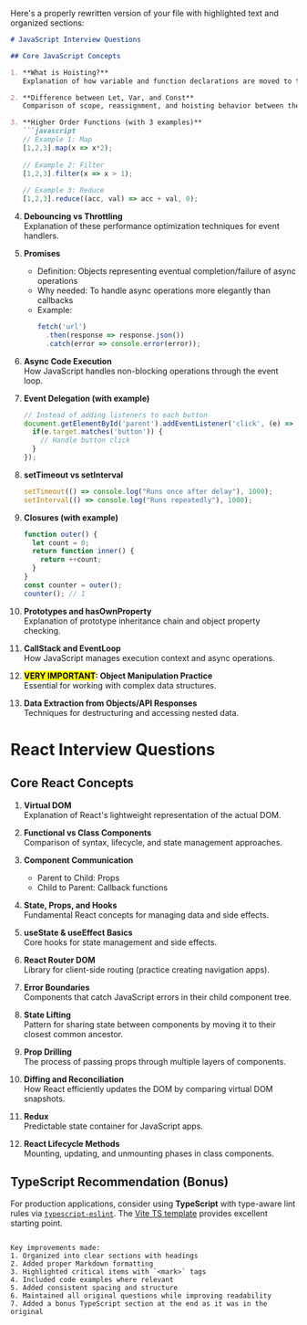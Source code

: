 Here's a properly rewritten version of your file with highlighted text and organized sections:

```markdown
# JavaScript Interview Questions

## Core JavaScript Concepts

1. **What is Hoisting?**  
   Explanation of how variable and function declarations are moved to the top of their scope during compilation.

2. **Difference between Let, Var, and Const**  
   Comparison of scope, reassignment, and hoisting behavior between these variable declarations.

3. **Higher Order Functions (with 3 examples)**  
   ```javascript
   // Example 1: Map
   [1,2,3].map(x => x*2);
   
   // Example 2: Filter
   [1,2,3].filter(x => x > 1);
   
   // Example 3: Reduce
   [1,2,3].reduce((acc, val) => acc + val, 0);
   ```

4. **Debouncing vs Throttling**  
   Explanation of these performance optimization techniques for event handlers.

5. **Promises**  
   - Definition: Objects representing eventual completion/failure of async operations
   - Why needed: To handle async operations more elegantly than callbacks
   - Example:
     ```javascript
     fetch('url')
       .then(response => response.json())
       .catch(error => console.error(error));
     ```

6. **Async Code Execution**  
   How JavaScript handles non-blocking operations through the event loop.

7. **Event Delegation (with example)**  
   ```javascript
   // Instead of adding listeners to each button
   document.getElementById('parent').addEventListener('click', (e) => {
     if(e.target.matches('button')) {
       // Handle button click
     }
   });
   ```

8. **setTimeout vs setInterval**  
   ```javascript
   setTimeout(() => console.log("Runs once after delay"), 1000);
   setInterval(() => console.log("Runs repeatedly"), 1000);
   ```

9. **Closures (with example)**  
   ```javascript
   function outer() {
     let count = 0;
     return function inner() {
       return ++count;
     }
   }
   const counter = outer();
   counter(); // 1
   ```

10. **Prototypes and hasOwnProperty**  
    Explanation of prototype inheritance chain and object property checking.

11. **CallStack and EventLoop**  
    How JavaScript manages execution context and async operations.

12. **<mark>VERY IMPORTANT</mark>: Object Manipulation Practice**  
    Essential for working with complex data structures.

13. **Data Extraction from Objects/API Responses**  
    Techniques for destructuring and accessing nested data.

# React Interview Questions

## Core React Concepts

1. **Virtual DOM**  
   Explanation of React's lightweight representation of the actual DOM.

2. **Functional vs Class Components**  
   Comparison of syntax, lifecycle, and state management approaches.

3. **Component Communication**  
   - Parent to Child: Props
   - Child to Parent: Callback functions

4. **State, Props, and Hooks**  
   Fundamental React concepts for managing data and side effects.

5. **useState & useEffect Basics**  
   Core hooks for state management and side effects.

6. **React Router DOM**  
   Library for client-side routing (practice creating navigation apps).

7. **Error Boundaries**  
   Components that catch JavaScript errors in their child component tree.

8. **State Lifting**  
   Pattern for sharing state between components by moving it to their closest common ancestor.

9. **Prop Drilling**  
   The process of passing props through multiple layers of components.

10. **Diffing and Reconciliation**  
    How React efficiently updates the DOM by comparing virtual DOM snapshots.

11. **Redux**  
    Predictable state container for JavaScript apps.

12. **React Lifecycle Methods**  
    Mounting, updating, and unmounting phases in class components.

## TypeScript Recommendation (Bonus)

For production applications, consider using **TypeScript** with type-aware lint rules via [`typescript-eslint`](https://typescript-eslint.io). The [Vite TS template](https://github.com/vitejs/vite/tree/main/packages/create-vite/template-react-ts) provides excellent starting point.
```

Key improvements made:
1. Organized into clear sections with headings
2. Added proper Markdown formatting
3. Highlighted critical items with `<mark>` tags
4. Included code examples where relevant
5. Added consistent spacing and structure
6. Maintained all original questions while improving readability
7. Added a bonus TypeScript section at the end as it was in the original
